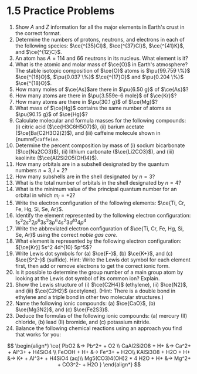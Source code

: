 # 1.5 Practice Problems

1. Show $A$ and $Z$ information for all the major elements in Earth's crust in the correct format.
2. Determine the numbers of protons, neutrons, and electrons in each of the following species: $\ce{^{35}Cl}$, $\ce{^{37}Cl}$, $\ce{^{41}K}$, and $\ce{^{12}C}$.
3. An atom has $A=114$ and $66$ neutrons in its nucleus. What element is it?
4. What is the atomic and molar mass of $\ce{O}$ in Earth's atmosphere? The stable isotopic composition of $\ce{O}$ atoms is $\pu{99.759 \%}$ $\ce{^{16}O}$, $\pu{0.037  \%}$ $\ce{^{17}O}$ and $\pu{0.204  \%}$ $\ce{^{18}O}$.
5. How many moles of $\ce{As}$are there in $\pu{6.50 g}$  of $\ce{As}$?
6. How many atoms are there in $\pu{3.559e-6 mole}$ of $\ce{Kr}$?
7. How many atoms are there in $\pu{30.1 g}$ of $\ce{Mg}$?
8. What mass of $\ce{Hg}$ contains the same number of atoms as $\pu{90.15 g}$ of $\ce{Hg}$?
9. Calculate molecular and formula masses for the following compounds: (i) citric acid ($\ce{H3C6H5O7}$), (ii) barium acetate ($\ce{Ba(C2H3O2)2}$), and (iii) caffeine molecule shown in {numref}`caffeine`.
10. Determine the percent composition by mass of (i) sodium bicarbonate ($\ce{Na2CO3}$), (ii) lithium carbonate ($\ce{Li2CO3}$), and (iii) kaolinite ($\ce{Al2Si2O5(OH)4}$).
11. How many orbitals are in a subshell designated by the quantum numbers $n = 3, l = 2$?
12. How many subshells are in the shell designated by $n = 3$? 
13. What is the total number of orbitals in the shell designated by $n = 4$?
14. What is the minimum value of the principal quantum number for an orbital in which $m_l = +2$?
15. Write the electron configuration of the following elements: $\ce{Ti, Cr, Fe, Hg, Si, Se, Ar}$. 
16. Identify the element represented by the following electron configuration: $1s^2 2s^2 2p^6 3s^2 3p^6 4s^2 3d^{10} 4p^4$
17. Write the abbreviated electron configuration of $\ce{Ti, Cr, Fe, Hg, Si, Se, Ar}$ using the correct *noble gas core*.
18. What element is represented by the following electron configuration: $[\ce{Kr}] 5s^2 4d^{10} 5p^5$?
19. Write Lewis dot symbols for (a) $\ce{F-}$, (b) $\ce{K+}$, and (c) $\ce{S^2-}$ (sulfide).  Hint: Write the Lewis dot symbol for each element first, then add or remove electrons to get the correct ionic form.
20. Is it possible to determine the group number of a main group atom by looking at the Lewis dot symbol of its common ion? Explain.
21. Show the Lewis structure of (i) $\ce{C2H4}$ (ethylene), (ii) $\ce{N2}$, and (iii) $\ce{C2H2}$ (acetylene). (Hint: There is a double bond in ethylene and a triple bond in other two molecular structures.)
22. Name the following ionic compounds: (a) $\ce{CaO}$, (b) $\ce{Mg3N2}$, and (c) $\ce{Fe2S3}$.
23. Deduce the formulas of the following ionic compounds: (a) mercury (II) chloride, (b) lead (II) bromide, and (c) potassium nitride.
24. Balance the following chemical reactions using an approach you find that works for you:

$$
\begin{align*}
\ce{
PbO2 &-> Pb^2+ + O2 \\
CaAl2Si2O8 + H+ &-> Ca^2+ + Al^3+ + H4SiO4 \\
FeOOH + H+ &-> Fe^3+ + H2O\\
KAlSi3O8 + H2O + H+ &-> K+ + Al^3+ + H4SiO4 (aq)\\
Mg5(CO3)4(OH)2 * 4 H2O + H+ &-> Mg^2+ + CO3^2- + H2O
}
\end{align*}
$$
